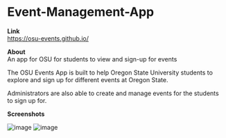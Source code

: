 # Event-Management-App
**Link**<br>
https://osu-events.github.io/

**About**<br>
An app for OSU for students to view and sign-up for events

The OSU Events App is built to help Oregon State University students to explore and sign up for different events at Oregon State.

Administrators are also able to create and manage events for the students to sign up for. 

**Screenshots**

![image](https://user-images.githubusercontent.com/43553685/118301192-a7033a00-b497-11eb-8f29-3073211baf92.png)
![image](https://user-images.githubusercontent.com/43553685/118301392-d74ad880-b497-11eb-9b58-4a3908ee1169.png)

